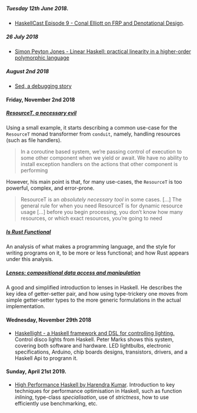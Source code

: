 ##### Tuesday 12th June 2018.

- [HaskellCast Episode 9 - Conal Elliott on FRP and Denotational Design](https://www.haskellcast.com/episode/009-conal-elliott-on-frp-and-denotational-design).


##### 26 July 2018

- [Simon Peyton Jones - Linear Haskell: practical linearity in a higher-order polymorphic language](https://www.youtube.com/watch?v=t0mhvd3-60Y)

##### August 2nd 2018

- [Sed, a debugging story](https://www.fpcomplete.com/blog/2018/06/sed-a-debugging-story?utm_campaign=Service%20-%20Haskell&utm_content=73275803&utm_medium=social&utm_source=linkedin)

#### Friday, November 2nd 2018

##### [ResourceT, a necessary evil](https://www.fpcomplete.com/blog/2018/10/resourcet-necessary-evil?utm_campaign=Service%20-%20Haskell&utm_content=78015420&utm_medium=social&utm_source=linkedin)

Using a small example, it starts describing a common use-case for the `ResourceT` monad transformer from `conduit`, namely,  handling resources (such as file handlers). 

> In a coroutine based system, we’re passing control of execution to some other component when we yield or await. We have no ability to install exception handlers on the actions that other component is performing

However, his main point is that, for many use-cases, the `ResourceT` is too powerful, complex, and error-prone. 

> ResourceT is an _absolutely necessary tool_ in some cases. [...] The general rule for when you need ResourceT is for dynamic resource usage [...] before you begin processing, you don’t know how many resources, or which exact resources, you’re going to need

##### [Is Rust Functional](https://www.fpcomplete.com/blog/2018/10/is-rust-functional?utm_campaign=Service%20-%20Rust&utm_content=78598434&utm_medium=social&utm_source=linkedin)

An analysis of what makes a programming language, and the style for writing programs on it, to be more or less functional; and how Rust appears under this analysis. 

##### [Lenses: compositional data access and manipulation](https://skillsmatter.com/skillscasts/4556-simon-peyton-jones)

A good and simplified introduction to lenses in Haskell. He describes the key idea of getter-setter pair, and how using type-trickery one moves from simple getter-setter types to the more generic formulations in the actual implementation. 

#### Wednesday, November 29th 2018

- [Haskellight - a Haskell framework and DSL for controlling lighting.](https://www.meetup.com/London-Haskell/events/256066832/) Control disco lights from Haskell. Peter Marks shows this system, covering both software and hardware. LED lightbulbs, electronic specifications, Arduino, chip boards designs, transistors, drivers, and a Haskell Api to progrann it.

#### Sunday, April 21st 2019. 

- [High Performance Haskell by Harendra Kumar](https://www.youtube.com/watch?v=aJvwORrBJ0o&list=WL&index=8&t=10s&pbjreload=10). Introduction to key techniques for performance optimisation in Haskell, such as function _inlining_, type-class _specialisation_, use of _strictness_, how to use efficiently use benchmarking, etc. 

    
    
